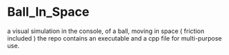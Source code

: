 # Ball_In_Space
a visual simulation in the console, of a ball, moving in space ( friction included ) 
the repo contains an executable and a cpp file for multi-purpose use.
